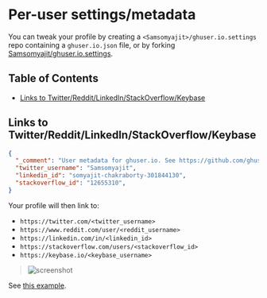 # Per-user settings/metadata

You can tweak your profile by creating a `<Samsomyajit>/ghuser.io.settings` repo containing a
`ghuser.io.json` file, or by forking
[Samsomyajit/ghuser.io.settings](https://github.com/Samsomyajit/ghuser.io.settings).

## Table of Contents

<!-- toc -->

- [Links to Twitter/Reddit/LinkedIn/StackOverflow/Keybase](#links-to-twitterredditlinkedinstackoverflowkeybase)

<!-- tocstop -->

## Links to Twitter/Reddit/LinkedIn/StackOverflow/Keybase

```json
{
  "_comment": "User metadata for ghuser.io. See https://github.com/ghuser-io/ghuser.io/blob/master/docs/user-settings.md",
  "twitter_username": "Samsomyajit",
  "linkedin_id": "somyajit-chakraborty-301844130",
  "stackoverflow_id": "12655310",
}
```

Your profile will then link to:

* `https://twitter.com/<twitter_username>`
* `https://www.reddit.com/user/<reddit_username>`
* `https://linkedin.com/in/<linkedin_id>`
* `https://stackoverflow.com/users/<stackoverflow_id>`
* `https://keybase.io/<keybase_username>`

> ![screenshot](user-settings.png)

See [this example](https://github.com/Samsomyajit/ghuser.io.settings/blob/master/ghuser.io.json).
